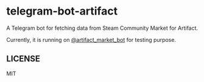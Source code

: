 # telegram-bot-artifact

A Telegram bot for fetching data from Steam Community Market for Artifact.

Currently, it is running on [@artifact_market_bot](http://telegram.me/artifact_market_bot) for testing purpose.

## LICENSE

MIT

